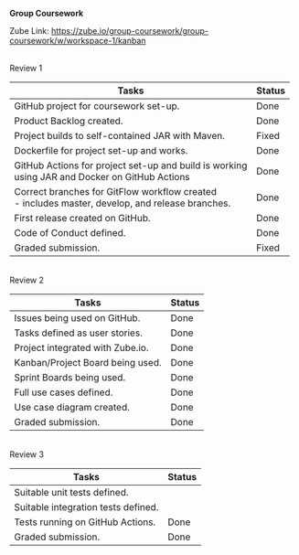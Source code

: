 **Group Coursework**

Zube Link: https://zube.io/group-coursework/group-coursework/w/workspace-1/kanban

<br/>
Review 1

| Tasks                                                                                                 | Status |
|-------------------------------------------------------------------------------------------------------|--------|
| GitHub project for coursework set-up.                                                                 | Done   |
| Product Backlog created.                                                                              | Done   |
| Project builds to self-contained JAR with Maven.                                                      | Fixed  |
| Dockerfile for project set-up and works.                                                              | Done   |
| GitHub Actions for project set-up and build is working <br/>using JAR and Docker on GitHub Actions    | Done   |
| Correct branches for GitFlow workflow created <br/> - includes master, develop, and release branches. | Done   |
| First release created on GitHub.                                                                      | Done   |
| Code of Conduct defined.                                                                              | Done   |
| Graded submission.                                                                                    | Fixed  |

<br/>
Review 2

| Tasks                            | Status |
|----------------------------------|--------|
| Issues being used on GitHub.     | Done   |
| Tasks defined as user stories.   | Done   |
| Project integrated with Zube.io. | Done   |
| Kanban/Project Board being used. | Done   |
| Sprint Boards being used.        | Done   |
| Full use cases defined.          | Done   |
| Use case diagram created.        | Done   |
| Graded submission.               | Done   |

<br/>
Review 3

| Tasks                               | Status |
|-------------------------------------|--------|
| Suitable unit tests defined.        |        |
| Suitable integration tests defined. |        |
| Tests running on GitHub Actions.    | Done   |
| Graded submission.                  | Done   |